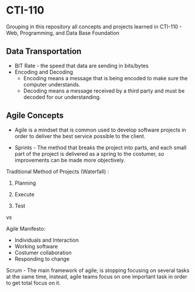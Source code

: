 # CTI-110
Grouping in this repository all concepts and projects learned in CTI-110 - Web, Programming, and Data Base Foundation
## Data Transportation
- BIT Rate - the speed that data are sending in bits/bytes
- Encoding and Decoding
    - Encoding means a message that is being encoded to make sure the computer understands.
    - Decoding means a message received by a third party and must be decoded for our understanding. 

## Agile Concepts

- Agile is a mindset that is common used to develop software projects in order to deliver the best service possible to the client.

- Sprints - The method that breaks the project into parts, and each small part of the project is delivered as a spring to the costumer, so improvements can be made more objectively.

Traditional Method of Projects (Waterfall) : 

1. Planning 

 2. Execute 

 3. Test 

vs

Agile Manifesto:

- Individuals and Interaction
- Working software
- Costumer collaboration
- Responding to change

Scrum - The main framework of agile; is stopping focusing on several tasks at the same time, instead, agile teams focus on one important task in order to get total focus on it. 


